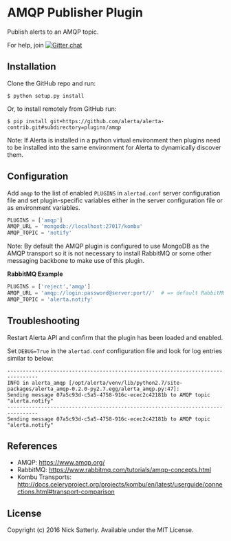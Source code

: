 AMQP Publisher Plugin
=====================

Publish alerts to an AMQP topic.

For help, join [![Gitter chat](https://badges.gitter.im/alerta/chat.png)](https://gitter.im/alerta/chat)

Installation
------------

Clone the GitHub repo and run:

    $ python setup.py install

Or, to install remotely from GitHub run:

    $ pip install git+https://github.com/alerta/alerta-contrib.git#subdirectory=plugins/amqp

Note: If Alerta is installed in a python virtual environment then plugins
need to be installed into the same environment for Alerta to dynamically
discover them.

Configuration
-------------

Add `amqp` to the list of enabled `PLUGINS` in `alertad.conf` server
configuration file and set plugin-specific variables either in the
server configuration file or as environment variables.

```python
PLUGINS = ['amqp']
AMQP_URL = 'mongodb://localhost:27017/kombu'
AMQP_TOPIC = 'notify'
```

Note: By default the AMQP plugin is configured to use MongoDB as the
AMQP transport so it is not necessary to install RabbitMQ or some other
messaging backbone to make use of this plugin.

**RabbitMQ Example**

```python
PLUGINS = ['reject','amqp']
AMQP_URL = 'amqp://login:password@server:port//'  # => default RabbitMQ port=5762
AMQP_TOPIC = 'alerta.notify'
```

Troubleshooting
---------------

Restart Alerta API and confirm that the plugin has been loaded and enabled.

Set `DEBUG=True` in the `alertad.conf` configuration file and look for log
entries similar to below:

```
--------------------------------------------------------------------------------
INFO in alerta_amqp [/opt/alerta/venv/lib/python2.7/site-packages/alerta_amqp-0.2.0-py2.7.egg/alerta_amqp.py:47]:
Sending message 07a5c93d-c5a5-4758-916c-ecec2c42181b to AMQP topic "alerta.notify"
--------------------------------------------------------------------------------
Sending message 07a5c93d-c5a5-4758-916c-ecec2c42181b to AMQP topic "alerta.notify"
```

References
----------

  * AMQP: https://www.amqp.org/
  * RabbitMQ: https://www.rabbitmq.com/tutorials/amqp-concepts.html
  * Kombu Transports: http://docs.celeryproject.org/projects/kombu/en/latest/userguide/connections.html#transport-comparison

License
-------

Copyright (c) 2016 Nick Satterly. Available under the MIT License.
